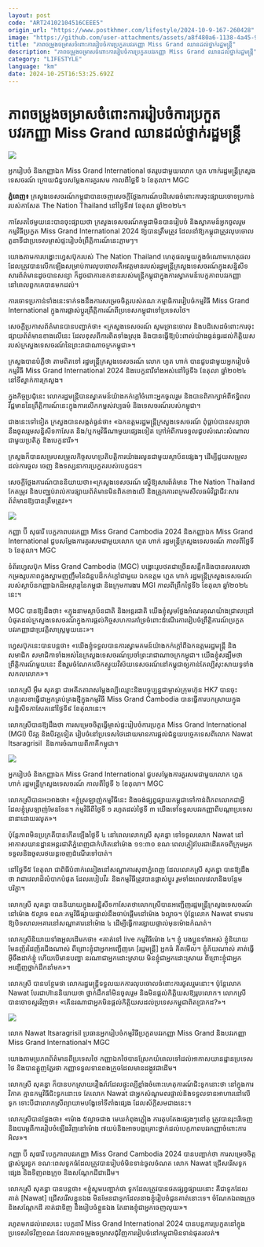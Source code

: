 ```yaml
---
layout: post
code: "ART24102104516CEEE5"
origin_url: "https://www.postkhmer.com/lifestyle/2024-10-9-167-260428"
image: "https://github.com/user-attachments/assets/a8f480a6-1138-4a45-9dc9-5ddb61ae6ef0"
title: "ភាព​ចម្រូងចម្រាស​ចំពោះ​ការ​រៀបចំ​ការ​ប្រកួត​បវរកញ្ញា Miss Grand ឈាន​ដល់​ថ្នាក់​រដ្ឋមន្ត្រី"
description: "​​ភាព​ចម្រូងចម្រាស​ចំពោះ​ការ​រៀបចំ​ការ​ប្រកួត​បវរកញ្ញា Miss Grand ឈាន​ដល់​ថ្នាក់​រដ្ឋមន្ត្រី​"
category: "LIFESTYLE"
language: "km"
date: 2024-10-25T16:53:25.692Z
---
```


# ភាព​ចម្រូងចម្រាស​ចំពោះ​ការ​រៀបចំ​ការ​ប្រកួត​បវរកញ្ញា Miss Grand ឈាន​ដល់​ថ្នាក់​រដ្ឋមន្ត្រី

![](https://github.com/user-attachments/assets/9ecaf598-7921-412c-9278-e5115c68c552)

អ្នករៀបចំ​ និង​កញ្ញា​ឯក​ Miss Grand International ថតរូប​ជាមួយ​លោក ហួត ហាក់​ រដ្ឋមន្ដ្រី​ក្រសួង​ទេសចរណ៍ ក្រោយជំនួបសម្តែង​ការ​គួរសម កាលពីថ្អៃទី ៦ ខែ​តុលា​។ MGC

**ភ្នំពេញ៖** ក្រសួង​ទេសចរណ៍​កម្ពុជា​បាន​ចេញ​សេចក្តីថ្លែងការណ៍​បដិសេធ​ចំពោះ​ការ​ចុះផ្សាយ​ចោទ​ប្រកាន់​របស់​កាសែត The Nation Thailand នៅ​ថ្ងៃទី​៧ ខែតុលា ឆ្នាំ​២០២៤។

កាសែត​ថៃ​មួយ​នេះ​បាន​ចុះផ្សាយ​ថា ក្រសួង​ទេសចរណ៍​កម្ពុជា​មិន​បាន​រៀបចំ និង​ស្វាគមន៍​អ្នក​ចូលរួម​កម្មវិធី​ប្រកួត Miss Grand International 2024 ឱ្យ​បាន​ត្រឹមត្រូវ ដែល​នាំ​ឱ្យ​កម្ពុជា​ត្រូវ​លុបចោល​តួនាទី​ជា​ប្រទេស​ម្ចាស់ផ្ទះ​រៀបចំ​ព្រឹត្តិការណ៍​នេះ​ភ្លាមៗ។

យោងតាម​ការ​បង្ហោះ​ហ្វេសប៊ុក​របស់ The Nation Thailand ហេតុផល​មួយ​ក្នុង​ចំណោម​ហេតុផល​ដែល​ត្រូវ​បាន​លើក​ឡើង​សម្រាប់​ការ​លុបចោល​គឺ​អវត្តមាន​របស់​រដ្ឋមន្ត្រី​ក្រសួង​ទេសចរណ៍​ក្នុង​សន្និសីទ​សារព័ត៌មាន​ដូច​បាន​សន្យា ក៏ដូចជា​ការ​ខកខាន​របស់​មន្ត្រី​កម្ពុជា​ក្នុង​ការ​ស្វាគមន៍​បេក្ខភាព​បវរកញ្ញា​នៅពេល​ពួកគេ​បាន​មក​ដល់។

ការ​ចោទ​ប្រកាន់​ទាំងនេះ​ទាក់ទង​នឹង​ការ​សម្រេច​ចិត្ត​របស់​គណៈកម្មាធិការរៀបចំ​កម្មវិធី Miss Grand International ក្នុង​ការ​ផ្លាស់ប្តូរ​ព្រឹត្តិការណ៍​ពី​ប្រទេស​កម្ពុជា​ទៅ​ប្រទេស​ថៃ។

សេចក្តីប្រកាស​ព័ត៌មាន​បាន​បញ្ជាក់​ថា៖ «ក្រសួង​ទេសចរណ៍ សូម​ច្រានចោល និង​បដិសេដ​ចំពោះ​ការ​ចុះផ្សាយ​ព័ត៌មាន​ខាងលើ​នេះ ដែល​ខុសពី​ការ​ពិត​ទាំង​ស្រុង និង​បាន​ធ្វើឱ្យ​ប៉ះពាល់​យ៉ាង​ធ្ងន់ធ្ងរ​ដល់​កិត្តិយស​របស់​ក្រសួង​ទេសចរណ៍​នៃ​ព្រះរាជាណាចក្រ​កម្ពុជា»​។

ក្រសួង​បាន​បំភ្លឺ​ថា តាម​ពិត​ទៅ រដ្ឋមន្ត្រី​ក្រសួង​ទេសចរណ៍ លោក ហួត ហាក់ បាន​ជួប​ជាមួយ​អ្នករៀបចំ​កម្មវិធី Miss Grand International 2024 និង​បេក្ខនារី​ទាំងអស់​នៅ​ថ្ងៃទី​៦ ខែ​តុលា ឆ្នាំ​២០២៤ នៅ​ទីស្នាក់​ការ​ក្រសួង។

ក្នុង​កិច្ចប្រជុំ​នេះ លោក​រដ្ឋមន្ត្រី​បាន​ស្វាគមន៍​យ៉ាង​កក់ក្តៅ​ចំពោះ​អ្នកចូលរួម និង​បាន​ពិភាក្សា​អំពី​ឥទ្ធិពល​វិជ្ជមាន​នៃ​ព្រឹត្តិការណ៍​នេះ​ក្នុងការ​លើក​កម្ពស់​វប្បធម៌ និង​ទេសចរណ៍​របស់​កម្ពុជា។

ជាង​នេះ​ទៅ​ទៀត ក្រសួង​បាន​សង្កត់​ធ្ងន់​ថា៖ «ឯកឧត្តម​រដ្ឋមន្ត្រី​ក្រសួង​ទេសចរណ៍ ពុំ​ធ្លាប់​បាន​សន្យា​ថា​នឹង​ចូលរួម​សន្និសីទ​កាសែត និង/ឬ​កម្មវិធី​ណា​មួយ​ផ្សេង​ទៀត ក្រៅ​អំពី​ការ​ទទួល​ជួប​សំណេះសំណាល ជាមួយ​ប្រតិភូ និង​បេក្ខនារី»។

ក្រសួង​ក៏បាន​សម្របសម្រួល​កិច្ចសហប្រតិបត្តិការ​យ៉ាង​រលូន​ជាមួយ​ស្ថាប័ន​ផ្សេងៗ ដើម្បី​ជួយ​សម្រួល​ដល់​ការ​ចូល ចេញ និង​ទស្សនាការ​ប្រកួត​របស់​បេក្ខជន។

សេចក្តី​ថ្លែងការណ៍​បាន​និយាយ​ថា៖​«ក្រសួង​ទេសចរណ៍ ស្នើឱ្យ​សារព័ត៌មាន The Nation Thailand កែតម្រូវ និង​បញ្ឈប់​រាល់​ការ​ផ្សាយ​ព័ត៌មាន​មិន​ពិត​ខាង​លើ និង​ត្រូវ​គោរព​ក្រម​សីលធម៌​វិជ្ជាជីវៈ​សារព័ត៌មាន​ឱ្យ​បាន​ត្រឹមត្រូវ»។

![](https://github.com/user-attachments/assets/405bbaa9-1b9d-48df-a4bd-f33aa278753c)

កញ្ញា​ ប៊ី សុធារី បេក្ខភាព​បវរកញ្ញា Miss Grand Cambodia 2024 និង​កញ្ញា​ឯក​ Miss Grand International ជួប​សម្តែង​ការ​គួរ​សមជាមួយ​លោក ហួត ហាក់​ រដ្ឋមន្ដ្រី​ក្រសួង​ទេសចរណ៍ កាលពីថ្អៃទី ៦ ខែ​តុលា​។ MGC

ទំព័រ​ហ្វេសប៊ុក Miss Grand Cambodia (MGC) បង្ហោះ​រូបថត​ជាច្រើន​សន្លឹក​និង​បាន​សរសេរ​ថា កម្រង​រូប​ភាព​ក្នុង​ស្នាម​ញញឹម​នៃ​ជំនួប​ដ៏​កក់ក្តៅ​ជាមួយ ឯកឧត្តម ហួត ហាក់ រដ្ឋមន្ត្រី​ក្រសួង​ទេសចរណ៍​របស់​ស្ថាប័ន​កញ្ញាឯក​ដ៏​អស្ចារ្យ​នៃ​កម្ពុជា និង​ក្រុម​ការងារ MGI កាលពី​ព្រឹក​ថ្ងៃទី៦ ខែតុលា ឆ្នាំ​២០២៤ នេះ។

MGC បាន​ឱ្យ​ដឹង​ថា៖ «ក្នុង​នាម​ស្ថាប័ន​ជាតិ និង​អន្តរជាតិ យើងខ្ញុំ​សូម​ថ្លែងអំណរគុណ​យ៉ាង​ជ្រាលជ្រៅ​បំផុត​ដល់​ក្រសួង​ទេសចរណ៍​ក្នុង​ការ​ផ្តល់​កិច្ចសហការ​គាំទ្រ​ចំពោះ​ដំណើរការ​រៀបចំ​ព្រឹត្តិការណ៍​ប្រកួត​បវរកញ្ញា​ជា​ប្រវត្តិសាស្ត្រ​មួយ​នេះ»។

ហ្វេសប៊ុក​នេះ​បាន​បន្ដ​ថា៖ «យើង​ខ្ញុំ​ទទួលបាន​ការ​ស្វាមគមន៍​យ៉ាង​កក់ក្តៅ​ពី​ឯកឧត្តម​រដ្ឋមន្ត្រី និង​សមាជិក សមាជិកា​ទាំង​អស់នៃ​ក្រសួង​ទេសចរណ៍​ប្រចាំ​ព្រះរាជាណាចក្រ​កម្ពុជា។ យើង​ខ្ញុំ​សង្ឃឹម​ថា​ព្រឹត្តិការណ៍​មួយ​នេះ នឹង​រួមចំណែក​លើក​ស្ទួយ​វិស័យ​ទេសចរណ៍​នៅ​កម្ពុជា​ឲ្យ​កាន់តែ​ល្បី​សុះសាយ​ទូទាំង​សកលលោក»។

លោកស្រី អ៊ឹម សុគន្ធា ជា​អតីត​តារា​សម្ដែង​ល្បី​ឈ្មោះ​និង​បច្ចុប្បន្ន​ជា​ម្ចាស់​ក្រុមហ៊ុន HK7 បាន​ចុះ​ហត្ថលេខា​ធ្វើ​ជា​អ្នក​គ្រប់គ្រង​ថ្មី​ក្នុង​កម្មវិធី Miss Grand Cambodia បាន​ធ្វើ​ការ​បកស្រាយ​ក្នុង​សន្និសីទ​កាសែត​នៅ​ថ្ងៃទី៩ ខែ​តុលា​នេះ។

លោកស្រី​បាន​ឱ្យ​ដឹង​ថា ការ​សម្រេច​ចិត្ដ​ធ្វើ​ម្ចាស់​ផ្ទះ​រៀបចំ​ការ​ប្រកួត Miss Grand International (MGI) បី​វគ្គ និង​បី​វគ្គទៀ​ត រៀបចំ​នៅ​ប្រទេស​ថៃ​ ដោយ​មាន​ការ​​ផ្ដល់​ជំនួយ​បច្ចេកទេស​ពី​លោក Nawat Itsaragrisil  និង​ការ​ចំណាយ​ពី​ភាគី​កម្ពុជា។

![](https://github.com/user-attachments/assets/6cd88768-9cd1-45c7-8aa0-e4305d2122be)

អ្នករៀបចំ​ និង​កញ្ញា​ឯក​ Miss Grand International ជួប​សម្តែង​ការ​គួរ​សមជាមួយ​លោក ហួត ហាក់​ រដ្ឋមន្ដ្រី​ក្រសួង​ទេសចរណ៍ កាលពី​ថ្ងៃទី ៦ ខែ​តុលា​។ MGC

លោកស្រី​បាន​អះ​អាង​ថា៖ «ខ្ញុំ​ស្រឡាញ់​កម្មវិធីនេះ និង​ចង់​ផ្សព្វផ្សាយ​កម្ពុជា​ទៅ​កាន់​ពិភពលោក​ ជា​អ្វី​ដែល​ខ្ញុំ​ស្រឡាញ់​មែន​ទែន។ កម្មវិធី​ពីថ្ងៃទី ១ រហូត​ដល់​ថ្ងៃទី ៣ យើង​ទៅ​ទទួល​បវរកញ្ញា​ពី​បណ្ដា​ប្រទេស​នានា​ដោយ​រលូត»។

ប៉ុន្ដែ​ភាព​មិន​ប្រក្រតី​បាន​កើត​ឡើង​ថ្ងៃទី ៤ ​នៅ​ពេល​លោកស្រី សុគន្ធា ទៅ​ទទួល​លោក Nawat នៅ អាកាសយានដ្ឋាន​អន្ដរជាតិ​ភ្នំពេញ​ជា​កំហិត​នៅម៉ោង ១១:៣០ ខណៈ​ពេល​ភ្ញៀវ​បែរ​ជាដើរ​គេច​ពី​ក្រុម​អ្នក​ទទួល​ និង​ចូល​រថយន្ដ​ចេញដំណើរ​ទៅ​បាត់។

នៅ​ថ្ងៃទី​៥ ខែ​តុលា ជា​ពិធី​បំពាក់​ឈៀង​នៅ​សណ្ឋាគារ​សុខាភ្នំពេញ​ ដែល​លោកស្រី សុគន្ធា បាន​ឱ្យ​ដឹង​ថា វាជា​វេលា​ដ៏​លំបាក​បំផុត ដែល​របៀប​វីរៈ និង​កម្មវិធី​ត្រូវបាន​ផ្លាស់​ប្ដូរ​ រួមទាំង​ពេលវេលា​ និង​បន្ថែម​បរិក្ខា។

លោកស្រី សុគន្ធា បាន​និយាយ​ក្នុង​សន្និសីទ​កាសែត​ថា​ លោកស្រី​បាន​អញ្ជើញ​រដ្ឋមន្ដ្រី​ក្រសួង​ទេសចរណ៍​នៅ​ម៉ោង ៥ល្ងាច ខណៈ​កម្មវិធី​ផ្សាយ​ផ្ទាល់​នឹង​ចាប់ផ្ដើម​នៅ​ម៉ោង ៦​ល្ងាច។ ប៉ុន្ដែ​លោក Nawat ទាមទារ​ឱ្យ​បិទ​សាល​អគារ​នៅសណ្ឋាគារ​នៅ​ម៉ោង ៤ ដើម្បី​ធ្វើ​ការ​ផ្សាយ​ផ្ទាល់​មុន​ម៉ោង​កំណត់​។

លោកស្រី​និយាយ​ទាំង​អួល​ដើមក​ថា​៖ «​គាត់​ទៅ​ live កម្មវិធី​ម៉ោង ៤។ ខ្ញុំ​ បងប្អូន​ទាំងអស់ ខ្ញុំ​និយាយ​មែន​ ញ័រដៃ​ញ័រ​ជើងណាស់ ពីព្រោះ​ខ្ញុំ​ជា​អ្នក​អញ្ជើញគេ \[រដ្ឋមន្ដ្រី\] អ្នក​ធំ គិតមើល។ ខ្ញុំ​ភ័យ​ណាស់ គាត់​ធ្វើ​អ៊ីចឹង​ដាក់​ខ្ញុំ​ ហើយ​បើ​មាន​បញ្ហា នរណា​ជា​អ្នក​ដោះស្រាយ មិន​ខ្ញុំ​ជា​អ្នក​ដោះស្រាយ ពីព្រោះ​ខ្ញុំ​ជា​អ្នក​អញ្ជើញ​ថ្នាក់​ដឹកនាំមក​»។

លោកស្រី បានបន្ថែមថា លោករដ្ឋមន្ដ្រី​ទទួល​យក​ការ​លុប​ចោល​ចំពោះ​ការ​ចូលរួម​នោះ​។ ប៉ុន្ដែ​លោក Nawat បែរ​ជាហ៊ាន​និយាយ​ថា ថ្នាក់​ដឹកនាំ​មិន​ចូលរួម និងមិន​ផ្ដល់​កិត្ដិយស​ឱ្យ​រូប​លោក។ លោកស្រី​បាន​ចោទ​សួរ​វិញ​ថា៖ «តើ​នរណា​ជា​អ្នក​មិន​ផ្ដល់​កិត្ដិយស​ដល់​ប្រទេស​កម្ពុជា​ពិត​ប្រាកដ?»។

![](https://github.com/user-attachments/assets/571c7f11-b2a5-423d-94c1-0670ecaac920)

លោក Nawat Itsaragrisil ប្រធានអ្នករៀបចំកម្មវិធីប្រកួតបវរកញ្ញា Miss Grand និងបវរកញ្ញា Miss Grand International។ MGC

យោង​តាម​ប្រភព​ព័ត៌មាន​ពី​ប្រទេសថៃ កញ្ញា​ឯក​ថៃ​បាន​ស្រែក​យំ​ពេល​ទៅ​ដល់​អាកាសយានដ្ឋាន​ប្រទេស​ថៃ និង​បាន​ត្អូញត្អែរថា កញ្ញា​​​ទទួល​ទាន​ពងក្រួច​ដែលមាន​ដង្កូវ​ជាដើម។

លោកស្រី សុគន្ធា ក៏​បាន​បកស្រាយ​រឿងរ៉ាវ​ដែល​ផ្ទុះ​ល្បី​ខ្លាំង​ចំពោះ​ហេតុការណ៍​ជិះ​ទូក​នោះថា នៅ​ក្នុង​ការ​វិភាគ គ្មាន​កម្មវិធី​ជិះទូក​នោះ​ទេ តែ​លោក Nawat ជា​អ្នកសំណូមពរ​ផ្ទាល់​ និង​ទទួល​ទាន​អាហារ​នៅលើ​ទូក ទោះ​បី​ជា​លោកស្រី​ព្យាយាម​បង្វែ​ទៅទីតាំង​ផ្សេង ដែល​ស័ក្ដិសម​ជាង​នេះ។

លោកស្រី​បាន​ថ្លែងថា​៖ «​ម៉ោង​ ៥ល្ងាច​ជាង ​​មេឃកំពុងភ្លៀង​ ការ​តុបតែង​ផ្សេងៗនៅ​តុ ត្រូវបាន​រុះ​រើ​ចេញ​ និង​បារម្ភ​ពីការ​រៀបចំ​ឡើង​វិញ​នៅ​ម៉ោង ៧​យប់​ និង​អាច​បង្ក​គ្រោះថ្នាក់​ដល់​បេក្ខភាព​បវរកញ្ញា​ចំពោះ​ការ​អិល​»។

កញ្ញា​ ប៊ី សុធារី បេក្ខភាព​បវរកញ្ញា Miss Grand Cambodia 2024 បាន​បញ្ជាក់ថា ការ​សម្រេច​ចិត្ដ​ផ្លាស់​ប្ដូរ​ទូក ខណៈ​ពេល​ទូកធំ​ដែល​ត្រូវបាន​រៀបចំ​មិន​ទាន់​ចូល​ចំណត លោក Nawat ជ្រើសរើស​ទូក​ផ្សេង និង​ទិញ​ពង​ក្រូច​ និង​សណ្ដែក​ដី​ជាដើម។

លោកស្រី សុគន្ធា បាន​បន្ដថា​៖ «​ខ្ញុំ​សូមបញ្ជាក់ថា ទូក​ដែល​ត្រូវបាន​ថត​ផ្សព្វផ្សាយ​នោះ គឺជា​ទូក​ដែលគាត់ \[Nawat\] ជ្រើស​រើស​ខ្លួន​ឯង​ មិន​មែនជា​ទូក​ដែល​នាង​ខ្ញុំ​រៀបចំ​ជូនគាត់​នោះទេ។ ចំណែក​ឯ​ពងក្រួច និង​សណ្ដែកដី គាត់ជា​ទិញ និងរៀបចំ​ខ្លួន​ឯង តែ​នាង​ខ្ញុំ​ជា​អ្នក​ចេញ​លុយ​»។

រហូតមកដល់​ពេលនេះ បេក្ខនារី Miss Grand International 2024 បាន​បន្ត​ការ​ប្រកួត​​នៅក្នុង​ប្រទេស​ថៃវិញ​ ខណៈដែល​ភាព​ចម្រូងចម្រាស​ជុំវិញការ​រៀបចំ​នៅ​​កម្ពុជា​មិន​ទាន់​ផុត​រលត់៕